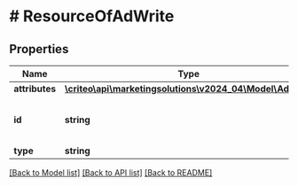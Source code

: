 # # ResourceOfAdWrite

## Properties

Name | Type | Description | Notes
------------ | ------------- | ------------- | -------------
**attributes** | [**\criteo\api\marketingsolutions\v2024_04\Model\AdWrite**](AdWrite.md) |  | [optional]
**id** | **string** | Unique identifier of this resource. | [optional]
**type** | **string** |  | [optional]

[[Back to Model list]](../../README.md#models) [[Back to API list]](../../README.md#endpoints) [[Back to README]](../../README.md)
